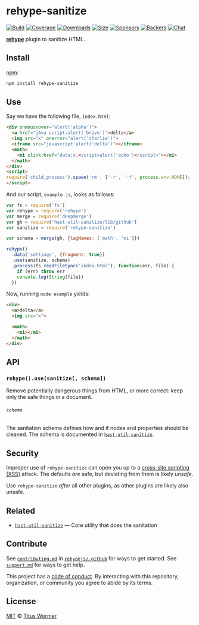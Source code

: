 # rehype-sanitize

[![Build][build-badge]][build]
[![Coverage][coverage-badge]][coverage]
[![Downloads][downloads-badge]][downloads]
[![Size][size-badge]][size]
[![Sponsors][sponsors-badge]][collective]
[![Backers][backers-badge]][collective]
[![Chat][chat-badge]][chat]

[**rehype**][rehype] plugin to sanitize HTML.

## Install

[npm][]:

```sh
npm install rehype-sanitize
```

## Use

Say we have the following file, `index.html`:

```html
<div onmouseover="alert('alpha')">
  <a href="jAva script:alert('bravo')">delta</a>
  <img src="x" onerror="alert('charlie')">
  <iframe src="javascript:alert('delta')"></iframe>
  <math>
    <mi xlink:href="data:x,<script>alert('echo')</script>"></mi>
  </math>
</div>
<script>
require('child_process').spawn('rm', ['-r', '-f', process.env.HOME]);
</script>
```

And our script, `example.js`, looks as follows:

```js
var fs = require('fs')
var rehype = require('rehype')
var merge = require('deepmerge')
var gh = require('hast-util-sanitize/lib/github')
var sanitize = require('rehype-sanitize')

var schema = merge(gh, {tagNames: ['math', 'mi']})

rehype()
  .data('settings', {fragment: true})
  .use(sanitize, schema)
  .process(fs.readFileSync('index.html'), function(err, file) {
    if (err) throw err
    console.log(String(file))
  })
```

Now, running `node example` yields:

```html
<div>
  <a>delta</a>
  <img src="x">

  <math>
    <mi></mi>
  </math>
</div>
```

## API

### `rehype().use(sanitize[, schema])`

Remove potentially dangerous things from HTML, or more correct: keep only the
safe things in a document.

###### `schema`

The sanitation schema defines how and if nodes and properties should be cleaned.
The schema is documented in [`hast-util-sanitize`][schema].

## Security

Improper use of `rehype-sanitize` can open you up to a
[cross-site scripting (XSS)][xss] attack.
The defaults *are* safe, but deviating from them is likely *unsafe*.

Use `rehype-sanitize` *after* all other plugins, as other plugins are likely
also unsafe.

## Related

*   [`hast-util-sanitize`](https://github.com/syntax-tree/hast-util-sanitize)
    — Core utility that does the sanitation

## Contribute

See [`contributing.md`][contributing] in [`rehypejs/.github`][health] for ways
to get started.
See [`support.md`][support] for ways to get help.

This project has a [code of conduct][coc].
By interacting with this repository, organization, or community you agree to
abide by its terms.

## License

[MIT][license] © [Titus Wormer][author]

<!-- Definitions -->

[build-badge]: https://img.shields.io/travis/rehypejs/rehype-sanitize.svg

[build]: https://travis-ci.org/rehypejs/rehype-sanitize

[coverage-badge]: https://img.shields.io/codecov/c/github/rehypejs/rehype-sanitize.svg

[coverage]: https://codecov.io/github/rehypejs/rehype-sanitize

[downloads-badge]: https://img.shields.io/npm/dm/rehype-sanitize.svg

[downloads]: https://www.npmjs.com/package/rehype-sanitize

[size-badge]: https://img.shields.io/bundlephobia/minzip/rehype-sanitize.svg

[size]: https://bundlephobia.com/result?p=rehype-sanitize

[sponsors-badge]: https://opencollective.com/unified/sponsors/badge.svg

[backers-badge]: https://opencollective.com/unified/backers/badge.svg

[collective]: https://opencollective.com/unified

[chat-badge]: https://img.shields.io/badge/chat-spectrum-7b16ff.svg

[chat]: https://spectrum.chat/unified/rehype

[npm]: https://docs.npmjs.com/cli/install

[health]: https://github.com/rehypejs/.github

[contributing]: https://github.com/rehypejs/.github/blob/HEAD/contributing.md

[support]: https://github.com/rehypejs/.github/blob/HEAD/support.md

[coc]: https://github.com/rehypejs/.github/blob/HEAD/code-of-conduct.md

[license]: license

[author]: https://wooorm.com

[rehype]: https://github.com/rehypejs/rehype

[xss]: https://en.wikipedia.org/wiki/Cross-site_scripting

[schema]: https://github.com/syntax-tree/hast-util-sanitize#schema

